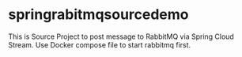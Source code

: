 # springrabitmqsourcedemo

This is Source Project to post message to RabbitMQ via Spring Cloud Stream. Use Docker compose file to start rabbitmq first.
